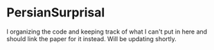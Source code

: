 # PersianSurprisal
I organizing the code and keeping track of what I can't put in here and should link the paper for it instead. Will be updating shortly.
